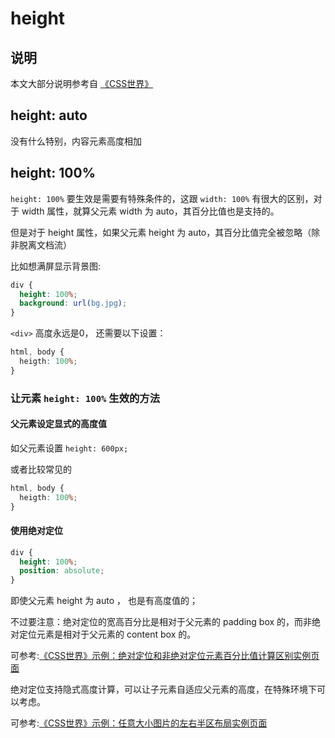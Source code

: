 # height

## 说明

本文大部分说明参考自 [《CSS世界》](https://demo.cssworld.cn/)

## height: auto

没有什么特别，内容元素高度相加

## height: 100%

`height: 100%` 要生效是需要有特殊条件的，这跟 `width: 100%` 有很大的区别，对于 width 属性，就算父元素 width 为 auto，其百分比值也是支持的。

但是对于 height 属性，如果父元素 height 为 auto，其百分比值完全被忽略（除非脱离文档流）

比如想满屏显示背景图:

```css
div {
  height: 100%;
  background: url(bg.jpg);
}
```

`<div>` 高度永远是0， 还需要以下设置：

```css
html, body {
  heigth: 100%;
}
```

### 让元素 `height: 100%` 生效的方法

#### 父元素设定显式的高度值

如父元素设置 `height: 600px;`

或者比较常见的

```css
html, body {
  heigth: 100%;
}
```

#### 使用绝对定位


```css
div {
  height: 100%;
  position: absolute;
}
```

即使父元素 height 为 auto ， 也是有高度值的；

不过要注意：绝对定位的宽高百分比是相对于父元素的 padding box 的，而非绝对定位元素是相对于父元素的 content box 的。

可参考:[《CSS世界》示例：绝对定位和非绝对定位元素百分比值计算区别实例页面](https://demo.cssworld.cn/3/2-11.php)


绝对定位支持隐式高度计算，可以让子元素自适应父元素的高度，在特殊环境下可以考虑。

可参考:[《CSS世界》示例：任意大小图片的左右半区布局实例页面](https://demo.cssworld.cn/3/2-12.php)




